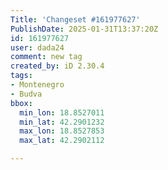 ```yaml
---
Title: 'Changeset #161977627'
PublishDate: 2025-01-31T13:37:20Z
id: 161977627
user: dada24
comment: new tag
created_by: iD 2.30.4
tags:
- Montenegro
- Budva
bbox:
  min_lon: 18.8527011
  min_lat: 42.2901232
  max_lon: 18.8527853
  max_lat: 42.2902112

---
```

